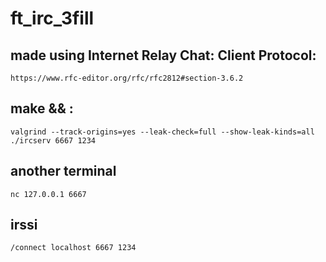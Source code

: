 # ft_irc_3fill

## made using Internet Relay Chat: Client Protocol:

```
https://www.rfc-editor.org/rfc/rfc2812#section-3.6.2
```

## make && :

```
valgrind --track-origins=yes --leak-check=full --show-leak-kinds=all ./ircserv 6667 1234
```

## another terminal

```
nc 127.0.0.1 6667
```

## irssi

```
/connect localhost 6667 1234
```

